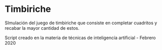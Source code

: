 # Timbiriche

SImulación del juego de timbiriche que consiste en completar cuadritos y recabar la mayor cantidad de estos.

Script creado en la materia de técnicas de inteligencía artificial - Febrero 2020
